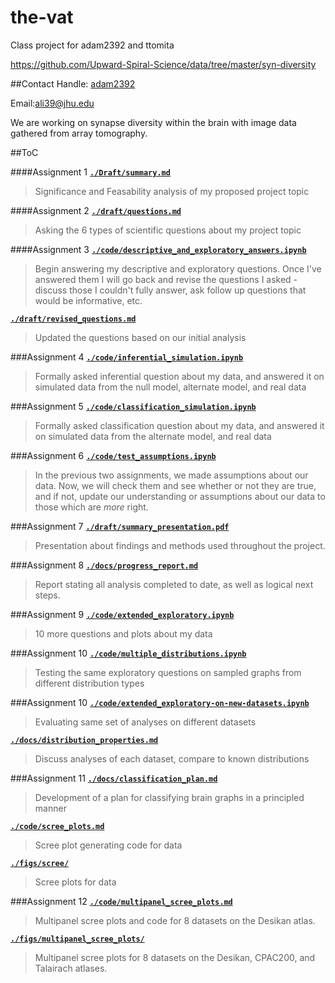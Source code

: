 # the-vat
Class project for adam2392 and ttomita

https://github.com/Upward-Spiral-Science/data/tree/master/syn-diversity

##Contact
Handle: [adam2392](http://github.com/adam2392)

Email:[ali39@jhu.edu](mailto:ali39@jhu.edu)

We are working on synapse diversity within the brain with image data gathered from array tomography.

##ToC

####Assignment 1
[**``./Draft/summary.md``**](./Draft/summary.md)
  > Significance and Feasability analysis of my proposed project topic

####Assignment 2
[**``./draft/questions.md``**](./Draft/questions.md)
  > Asking the 6 types of scientific questions about my project topic

####Assignment 3
[**``./code/descriptive_and_exploratory_answers.ipynb``**](./code/descriptive_and_exploratory_answers.ipynb)
  > Begin answering my descriptive and exploratory questions. Once I've answered them I will go back and revise the questions I asked - discuss those I couldn't fully answer, ask follow up questions that would be informative, etc.

[**``./draft/revised_questions.md``**](./draft/revised_questions.md)
  > Updated the questions based on our initial analysis

###Assignment 4
[**``./code/inferential_simulation.ipynb``**](./code/inferential_simulation.ipynb)
  > Formally asked inferential question about my data, and answered it on simulated data from the null model, alternate model, and real data

###Assignment 5
[**``./code/classification_simulation.ipynb``**](./code/classification_simulation.ipynb)
  > Formally asked classification question about my data, and answered it on simulated data from the alternate model, and real data

###Assignment 6
[**``./code/test_assumptions.ipynb``**](./code/test_assumptions.ipynb)
  > In the previous two assignments, we made assumptions about our data. Now, we will check them and see whether or not they are true, and if not, update our understanding or assumptions about our data to those which are *more* right.

###Assignment 7
[**``./draft/summary_presentation.pdf``**](./draft/summary_presentation.pdf)
  > Presentation about findings and methods used throughout the project.

###Assignment 8
[**``./docs/progress_report.md``**](./docs/progress_report.md)
  > Report stating all analysis completed to date, as well as logical next steps.

###Assignment 9
[**``./code/extended_exploratory.ipynb``**](./code/extended_exploratory.ipynb)
  > 10 more questions and plots about my data

###Assignment 10
[**``./code/multiple_distributions.ipynb``**](./code/multiple_distributions.ipynb)
  > Testing the same exploratory questions on sampled graphs from different distribution types

###Assignment 10
[**``./code/extended_exploratory-on-new-datasets.ipynb``**](./code/extended_exploratory-on-new-datasets.ipynb)
  > Evaluating same set of analyses on different datasets

[**``./docs/distribution_properties.md``**](./docs/distribution_properties.md)
  > Discuss analyses of each dataset, compare to known distributions

###Assignment 11
[**``./docs/classification_plan.md``**](./docs/classification_plan.md)
  > Development of a plan for classifying brain graphs in a principled manner

[**``./code/scree_plots.md``**](./code/scree_plots.md)
  > Scree plot generating code for data

[**``./figs/scree/``**](./figs/scree/)
  > Scree plots for data

###Assignment 12
[**``./code/multipanel_scree_plots.md``**](./code/multipanel_scree_plots.md)
  > Multipanel scree plots and code for 8 datasets on the Desikan atlas.

[**``./figs/multipanel_scree_plots/``**](./figs/multipanel_scree_plots/)
  > Multipanel scree plots for 8 datasets on the Desikan, CPAC200, and Talairach atlases.
